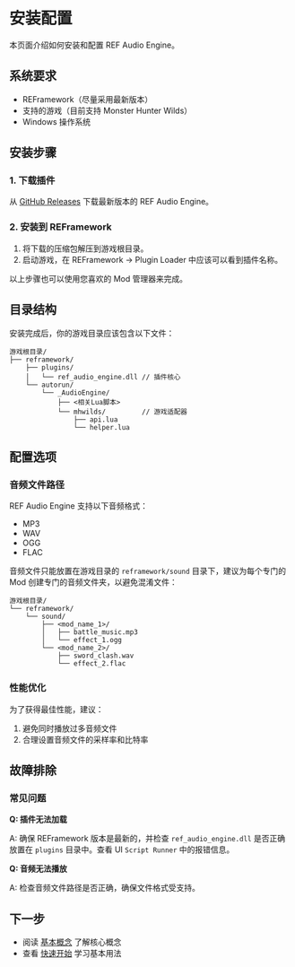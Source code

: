 # 安装配置

本页面介绍如何安装和配置 REF Audio Engine。

## 系统要求

- REFramework（尽量采用最新版本）
- 支持的游戏（目前支持 Monster Hunter Wilds）
- Windows 操作系统

## 安装步骤

### 1. 下载插件

从 [GitHub Releases](https://github.com/eigeen/ref-audio-engine/releases) 下载最新版本的 REF Audio Engine。

### 2. 安装到 REFramework

1. 将下载的压缩包解压到游戏根目录。
2. 启动游戏，在 REFramework -> Plugin Loader 中应该可以看到插件名称。

以上步骤也可以使用您喜欢的 Mod 管理器来完成。

## 目录结构

安装完成后，你的游戏目录应该包含以下文件：

```
游戏根目录/
├── reframework/
    ├── plugins/
    │   └── ref_audio_engine.dll // 插件核心
    └── autorun/
        └── _AudioEngine/
            ├── <相关Lua脚本>
            └── mhwilds/         // 游戏适配器
                ├── api.lua
                └── helper.lua
```

## 配置选项

### 音频文件路径

REF Audio Engine 支持以下音频格式：
- MP3
- WAV
- OGG
- FLAC

音频文件只能放置在游戏目录的 `reframework/sound` 目录下，建议为每个专门的 Mod 创建专门的音频文件夹，以避免混淆文件：

```
游戏根目录/
└── reframework/
    └── sound/
        ├── <mod_name_1>/
        │   ├── battle_music.mp3
        │   └── effect_1.ogg
        └── <mod_name_2>/
            ├── sword_clash.wav
            └── effect_2.flac
```

### 性能优化

为了获得最佳性能，建议：

1. 避免同时播放过多音频文件
2. 合理设置音频文件的采样率和比特率

## 故障排除

### 常见问题

**Q: 插件无法加载**

A: 确保 REFramework 版本是最新的，并检查 `ref_audio_engine.dll` 是否正确放置在 `plugins` 目录中。查看 UI `Script Runner` 中的报错信息。

**Q: 音频无法播放**

A: 检查音频文件路径是否正确，确保文件格式受支持。

## 下一步

- 阅读 [基本概念](./concepts) 了解核心概念
- 查看 [快速开始](./getting-started) 学习基本用法